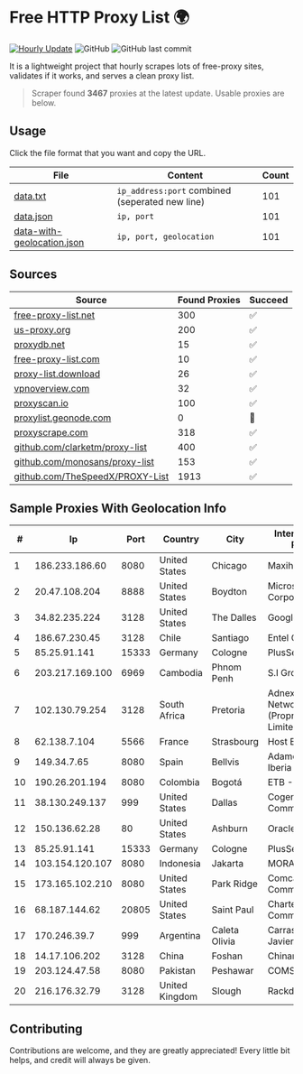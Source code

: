 
# Free HTTP Proxy List 🌍

[![Hourly Update](https://github.com/mertguvencli/http-proxy-list/actions/workflows/main.yml/badge.svg?branch=main)](https://github.com/mertguvencli/http-proxy-list/actions/workflows/main.yml)
![GitHub](https://img.shields.io/github/license/mertguvencli/http-proxy-list)
![GitHub last commit](https://img.shields.io/github/last-commit/mertguvencli/http-proxy-list)

It is a lightweight project that hourly scrapes lots of free-proxy sites, validates if it works, and serves a clean proxy list.


> Scraper found **3467** proxies at the latest update. Usable proxies are below.

## Usage

Click the file format that you want and copy the URL.


|File|Content|Count|
|----|-------|-----|
|[data.txt](https://raw.githubusercontent.com/mertguvencli/http-proxy-list/main/proxy-list/data.txt)|`ip_address:port` combined (seperated new line)|101|
|[data.json](https://raw.githubusercontent.com/mertguvencli/http-proxy-list/main/proxy-list/data.json)|`ip, port`|101|
|[data-with-geolocation.json](https://raw.githubusercontent.com/mertguvencli/http-proxy-list/main/proxy-list/data-with-geolocation.json)|`ip, port, geolocation`|101|

## Sources

|Source|Found Proxies|Succeed|
|------|-------------|-------|
|[free-proxy-list.net](https://free-proxy-list.net)|300|✅|
|[us-proxy.org](https://www.us-proxy.org)|200|✅|
|[proxydb.net](http://proxydb.net)|15|✅|
|[free-proxy-list.com](https://free-proxy-list.com/?page=&port=&type%5B%5D=http&type%5B%5D=https&up_time=0&search=Search)|10|✅|
|[proxy-list.download](https://www.proxy-list.download/HTTP)|26|✅|
|[vpnoverview.com](https://vpnoverview.com/privacy/anonymous-browsing/free-proxy-servers)|32|✅|
|[proxyscan.io](https://www.proxyscan.io)|100|✅|
|[proxylist.geonode.com](https://proxylist.geonode.com/api/proxy-list?limit=300&page=1&sort_by=lastChecked&sort_type=desc&protocols=http,https)|0|🚫|
|[proxyscrape.com](https://api.proxyscrape.com/v2/?request=displayproxies&protocol=http&timeout=10000&country=all&ssl=all&anonymity=all)|318|✅|
|[github.com/clarketm/proxy-list](https://raw.githubusercontent.com/clarketm/proxy-list/master/proxy-list-raw.txt)|400|✅|
|[github.com/monosans/proxy-list](https://raw.githubusercontent.com/monosans/proxy-list/main/proxies/http.txt)|153|✅|
|[github.com/TheSpeedX/PROXY-List](https://raw.githubusercontent.com/TheSpeedX/PROXY-List/master/http.txt)|1913|✅|


## Sample Proxies With Geolocation Info

|#|Ip|Port|Country|City|Internet Service Provider|
|-|--|----|-------|----|-------------------------|
|1|186.233.186.60|8080|United States|Chicago|Maxihost LTDA|
|2|20.47.108.204|8888|United States|Boydton|Microsoft Corporation|
|3|34.82.235.224|3128|United States|The Dalles|Google LLC|
|4|186.67.230.45|3128|Chile|Santiago|Entel Chile S.A.|
|5|85.25.91.141|15333|Germany|Cologne|PlusServer GmbH|
|6|203.217.169.100|6969|Cambodia|Phnom Penh|S.I Group|
|7|102.130.79.254|3128|South Africa|Pretoria|Adnexus Celerity Networks (Proprietary) Limited|
|8|62.138.7.104|5566|France|Strasbourg|Host Europe Group|
|9|149.34.7.65|8080|Spain|Bellvis|Adamo Telecom Iberia S.A.|
|10|190.26.201.194|8080|Colombia|Bogotá|ETB - Colombia|
|11|38.130.249.137|999|United States|Dallas|Cogent Communications|
|12|150.136.62.28|80|United States|Ashburn|Oracle Corporation|
|13|85.25.91.141|15333|Germany|Cologne|PlusServer GmbH|
|14|103.154.120.107|8080|Indonesia|Jakarta|MORATELINDONAP|
|15|173.165.102.210|8080|United States|Park Ridge|Comcast Cable Communications|
|16|68.187.144.62|20805|United States|Saint Paul|Charter Communications|
|17|170.246.39.7|999|Argentina|Caleta Olivia|Carrasco Leonardo Javier|
|18|14.17.106.202|3128|China|Foshan|Chinanet|
|19|203.124.47.58|8080|Pakistan|Peshawar|COMSATS|
|20|216.176.32.79|3128|United Kingdom|Slough|Rackdog, LLC|



## Contributing

Contributions are welcome, and they are greatly appreciated! Every
little bit helps, and credit will always be given.

